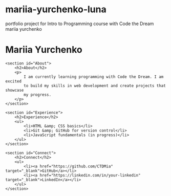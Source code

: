 # mariia-yurchenko-luna
portfolio project for Intro to Programming course with Code the Dream
mariia yurchenko
<!DOCTYPE html>
<html lang="en">
<head>
    <meta charset="UTF-8" />
    <meta name="viewport" content="width=device-width, initial-scale=1.0" />
    <meta name="description" content="Portfolio page for Mariia Yurchenko" />
    <title>Mariia Yurchenko's Portfolio</title>
</head>
<body>
    <h1>Mariia Yurchenko</h1>

    <section id="About">
        <h2>About</h2>
        <p>
            I am currently learning programming with Code the Dream. I am excited 
            to build my skills in web development and create projects that showcase 
            my progress.
        </p>
    </section>

    <section id="Experience">
        <h2>Experience</h2>
        <ul>
            <li>HTML &amp; CSS basics</li>
            <li>Git &amp; GitHub for version control</li>
            <li>JavaScript fundamentals (in progress)</li>
        </ul>
    </section>

    <section id="Connect">
        <h2>Connect</h2>
        <ul>
            <li><a href="https://github.com/CTDMia" target="_blank">GitHub</a></li>
            <li><a href="https://linkedin.com/in/your-linkedin" target="_blank">LinkedIn</a></li>
        </ul>
    </section>
</body>
</html>

